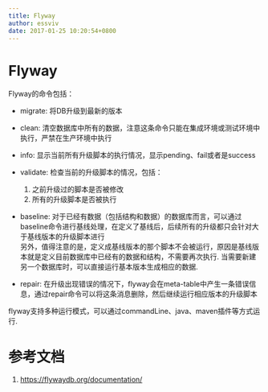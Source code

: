 ```yaml
---
title: Flyway
author: essviv
date: 2017-01-25 10:20:54+0800
---
```


# Flyway

Flyway的命令包括：

* migrate: 将DB升级到最新的版本

* clean: 清空数据库中所有的数据，注意这条命令只能在集成环境或测试环境中执行，严禁在生产环境中执行

* info: 显示当前所有升级脚本的执行情况，显示pending、fail或者是success

* validate: 检查当前的升级脚本的情况，包括：
	1. 之前升级过的脚本是否被修改
	2. 所有的升级脚本是否被执行

* baseline: 对于已经有数据（包括结构和数据）的数据库而言，可以通过baseline命令进行基线处理，在定义了基线后，后续所有的升级都只会针对大于基线版本的升级脚本进行<br>
另外，值得注意的是，定义成基线版本的那个脚本不会被运行，原因是基线版本就是定义目前数据库中已经有的数据和结构，不需要再次执行. 当需要新建另一个数据库时，可以直接运行基本版本生成相应的数据.

* repair: 在升级出现错误的情况下，flyway会在meta-table中产生一条错误信息，通过repair命令可以将这条消息删除，然后继续运行相应版本的升级脚本

flyway支持多种运行模式，可以通过commandLine、java、maven插件等方式运行.


# 参考文档

1. https://flywaydb.org/documentation/